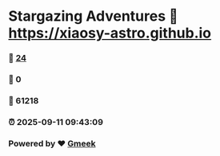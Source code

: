 # Stargazing Adventures :link: https://xiaosy-astro.github.io 
### :page_facing_up: [24](https://xiaosy-astro.github.io/tag.html) 
### :speech_balloon: 0 
### :hibiscus: 61218 
### :alarm_clock: 2025-09-11 09:43:09 
### Powered by :heart: [Gmeek](https://github.com/Meekdai/Gmeek)
